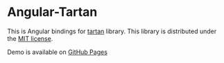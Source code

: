 # Angular-Tartan

This is Angular bindings for 
[tartan](https://github.com/thetartan/tartan) library.
This library is distributed under the [MIT license](LICENSE).

Demo is available on [GitHub Pages](https://thetartan.github.io/angular-tartan/)
